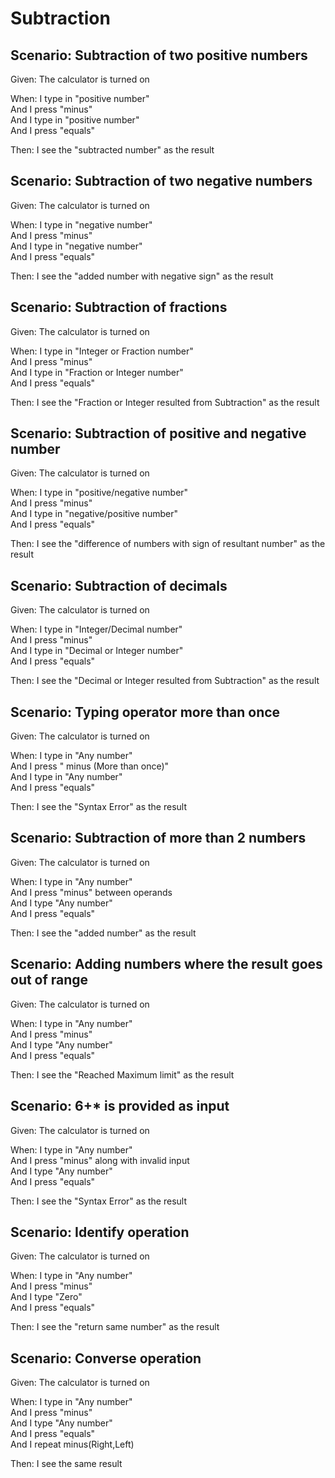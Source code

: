 # Subtraction

## Scenario: Subtraction of two positive numbers

Given:  The calculator is turned on

When: I type in "positive number"  
And I press "minus"  
And I type in "positive number"  
And I press "equals"

Then: I see the "subtracted number" as the result

## Scenario: Subtraction of two negative numbers

Given:  The calculator is turned on

When: I type in "negative number"  
And I press "minus"  
And I type in "negative number"  
And I press "equals"

Then: I see the "added number with negative sign" as the result

## Scenario: Subtraction of fractions

Given:  The calculator is turned on

When: I type in "Integer or Fraction number"  
And I press "minus"  
And I type in "Fraction or Integer number"  
And I press "equals"

Then: I see the "Fraction or Integer resulted from Subtraction" as the result

## Scenario: Subtraction of positive and negative number

Given:  The calculator is turned on

When: I type in "positive/negative number"  
And I press "minus"  
And I type in "negative/positive number"  
And I press "equals"

Then: I see the "difference of numbers with sign of resultant number" as the result

## Scenario: Subtraction of decimals

Given:  The calculator is turned on

When: I type in "Integer/Decimal number"  
And I press "minus"  
And I type in "Decimal or Integer number"  
And I press "equals"

Then: I see the "Decimal or Integer resulted from Subtraction" as the result

## Scenario: Typing operator more than once

Given:  The calculator is turned on

When: I type in "Any number"  
And I press " minus (More than once)"  
And I type in "Any number"  
And I press "equals"

Then: I see the "Syntax Error" as the result

## Scenario: Subtraction of more than 2 numbers

Given:  The calculator is turned on

When: I type in "Any number"  
And I press "minus" between operands  
And I type "Any number"  
And I press "equals"

Then: I see the "added number" as the result

## Scenario: Adding numbers where the result goes out of range

Given:  The calculator is turned on

When: I type in "Any number"  
And I press "minus"  
And I type "Any number"  
And I press "equals"

Then: I see the "Reached Maximum limit" as the result

## Scenario: 6+* is provided as input

Given:  The calculator is turned on

When: I type in "Any number"  
And I press "minus" along with invalid input  
And I type "Any number"  
And I press "equals"

Then: I see the "Syntax Error" as the result

## Scenario: Identify operation

Given:  The calculator is turned on

When: I type in "Any number"  
And I press "minus"  
And I type "Zero"  
And I press "equals"

Then: I see the "return same number" as the result

## Scenario: Converse operation

Given:  The calculator is turned on

When: I type in "Any number"  
And I press "minus"  
And I type "Any number"  
And I press "equals"  
And I repeat minus(Right,Left)

Then: I see the same result
